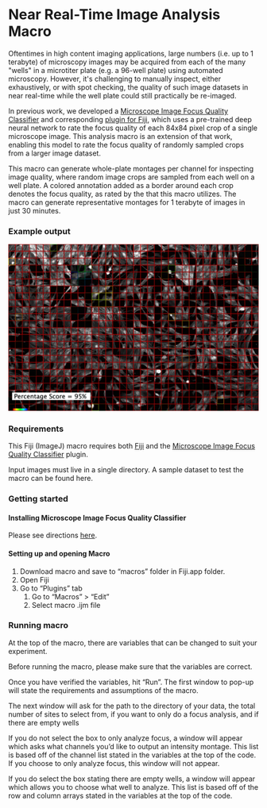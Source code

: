 # Near Real-Time Image Analysis Macro
Oftentimes in high content imaging applications, large numbers (i.e. up to 1 terabyte) of microscopy images may be acquired from each of the many "wells" in a microtiter plate (e.g. a 96-well plate) using automated microscopy. However, it's challenging to manually inspect, either exhaustively, or with spot checking, the quality of such image datasets in near real-time while the well plate could still practically be re-imaged.

In previous work, we developed a [Microscope Image Focus Quality Classifier](https://github.com/google/microscopeimagequality) and corresponding [plugin for Fiji](https://imagej.net/Microscope_Focus_Quality), which uses a pre-trained deep neural network to rate the focus quality of each 84x84 pixel crop of a single microscope image. This analysis macro is an extension of that work, enabling this model to rate the focus quality of randomly sampled crops from a larger image dataset.

This macro can generate whole-plate montages per channel for inspecting image quality, where random image crops are sampled from each well on a well plate. A colored annotation added as a border around each crop denotes the focus quality, as rated by the that this macro utilizes. The macro can generate representative montages for 1 terabyte of images in just 30 minutes.

### Example output

![example result](example_result.jpg)


### Requirements
This Fiji (ImageJ) macro requires both [Fiji](https://imagej.net/Fiji) and the [Microscope Image Focus Quality Classifier](https://imagej.net/Microscope_Focus_Quality) plugin.

Input images must live in a single directory. A sample dataset to test the macro can be found here.
### Getting started
#### Installing Microscope Image Focus Quality Classifier
Please see directions [here](https://imagej.net/Microscope_Focus_Quality.html#Installation).

#### Setting up and opening Macro
1. Download macro and save to “macros” folder in Fiji.app folder.
1. Open Fiji
1. Go to “Plugins” tab
   1. Go to “Macros” > “Edit”
   1. Select macro .ijm file

### Running macro
At the top of the macro, there are variables that can be changed to suit your experiment.

Before running the macro, please make sure that the variables are correct.

Once you have verified the variables, hit “Run”. The first window to pop-up will state the requirements and assumptions of the macro.

The next window will ask for the path to the directory of your data, the total number of sites to select from, if you want to only do a focus analysis, and if there are empty wells

If you do not select the box to only analyze focus, a window will appear which asks what channels you’d like to output an intensity montage. This list is based off of the channel list stated in the variables at the top of the code. If you choose to only analyze focus, this window will not appear.

If you do select the box stating there are empty wells, a window will appear which allows you to choose what well to analyze. This list is based off of the row and column arrays stated in the variables at the top of the code.

